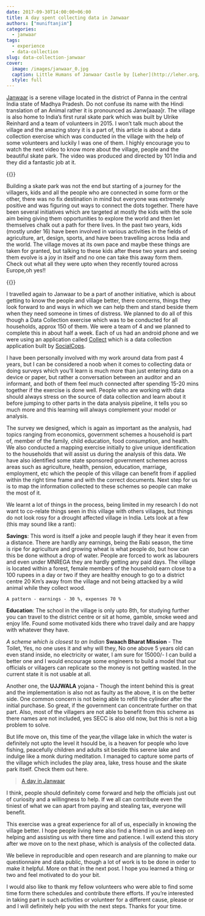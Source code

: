 ```yaml
---
date: 2017-09-30T14:00:00+06:00
title: A day spent collecting data in Janwaar
authors: ["muniftanjim"]
categories:
  - janwaar
tags: 
  - experience
  - data-collection
slug: data-collection-janwaar
cover:
  image: /images/janwaar_0.jpg
  caption: Little Humans of Janwaar Castle by [Leher](http://leher.org/campaigns/little-humans-janwaar-castle/)
  style: full
---
```


[Janwaar](https://www.google.co.in/maps/place/Janwaar+Castle/@24.6505276,80.2019978,17z/data=!3m1!4b1!4m5!3m4!1s0x398306c8ef020c93:0x9e958ad8c220c362!8m2!3d24.6505276!4d80.2041918?hl=en) is a serene village located in the district of Panna in the central India state of Madhya Pradesh. Do not confuse its name with the Hindi translation of an Animal rather it is pronounced as Janw[aaaa]r. The village is also home to India’s first rural skate park which was built by Ulrike Reinhard and a team of volunteers in 2015. I won’t talk much about the village and the amazing story it is a part of, this article is about a data collection exercise which was conducted in the village with the help of some volunteers and luckily I was one of them. I highly encourage you to watch the next video to know more about the village, people and the beautiful skate park. The video was produced and directed by 101 India and they did a fantastic job at it. 

{{<youtube O5pAzpwXr60>}}



Building a skate park was not the end but starting of a journey for the villagers, kids and all the people who are connected  in some form or the other, there was no fix destination in mind but everyone was extremely positive and was figuring out ways to connect the dots together. There have been several initiatives which are targeted at mostly the kids with the sole aim being giving them opportunities to explore the world and then let themselves chalk out a path for there lives. In the past two years, kids (mostly under 16) have been involved in various activities in the fields of agriculture, art, design, sports, and have been travelling across India and the world. The village moves at its own pace and maybe these things are taken for granted, but talking to these kids after these two years and seeing them evolve is a joy in itself and no one can take this away form them. Check out what all they were upto when they recently toured across Europe,oh yes!!

{{<youtube EDVlKx3z8Ws>}}

I travelled again to Janwaar to be a part of another initiative, which is about getting to know the people and village better, there concerns, things they look forward to and ways in which we can help them and stand beside them when they need someone in times of distress. We planned to do all of this though a Data Collection exercise which was to be conducted for all households, approx 150 of them. We were a team of 4 and we planned to complete this in about half a week. Each of us had an android phone and we were using an application called [Collect](https://play.google.com/store/apps/details?id=com.socialcops.collect.plus&hl=en) which is a data collection application built by [SocialCops](https://socialcops.com/). 

I have been personally involved with my work around data from past 4 years, but I can be considered a noob when it comes to collecting data or doing surveys which you’ll learn is much more than just entering data on a device or paper, but rather a conversation between an auditor and an informant, and both of them feel much connected after spending 15-20 mins together if the exercise is done well. People who are working with data should always stress on the source of data collection and learn about it before jumping to other parts in the data analysis pipeline, it tells you so much more and this learning will always complement your model or analysis. 

The survey we designed, which is again as important as the analysis, had topics ranging from economics, government schemes a household is part of, member of the family, child education, food consumption, and health. We also conducted a mapping exercise initially to give unique identification to the households that will assist us during the analysis of this data. We have also identified some state sponsored government schemes across areas such as agriculture, health, pension, education, marriage, employment, etc which the people of this village can benefit from if applied within the right time frame and with the correct documents. Next step for us is to map the information collected to these schemes so people can make the most of it. 

We learnt a lot of things in the process, being limited in my research I do not want to co-relate things seen in this village with others villages, but things do not look rosy for a drought affected village in India. Lets look at a few (this may sound like a rant): 

**Savings**: This word is itself a joke and people laugh if they hear it even from a distance. There are hardly any earnings, being the Rabi season, the time is ripe for agriculture and growing wheat is what people do, but how can this be done without a drop of water. People are forced to work as labourers and even under MNREGA they are hardly getting any paid days. The village is located within a forest, female members of the household earn close to a 100 rupees in a day or two if they are healthy enough to go to a district centre 20 Km’s away from the village and not being attacked by a wild animal while they collect wood. 

`A pattern - earnings - 30 %, expenses 70 %`

**Education**: The school in the village is only upto 8th, for studying further you can travel to the district centre or sit at home, gamble, smoke weed and enjoy life. Found some motivated kids there who travel daily and are happy with whatever they have. 

*A scheme which is closest to an Indian <i class="fa fa-heart" aria-hidden="true"></i>* **Swaach Bharat Mission** - The Toilet, Yes, no one uses it and why will they, No one above 5 years old can even stand inside, no electricity or water, I am sure for 15000/- I can build a better one and I would encourage some engineers to build a model that our officials or villagers can replicate so the money is not getting wasted. In the current state it is not usable at all. 

Another one, the **UJJWALA** yojana - Though the intent behind this is great and the implementation is also not as faulty as the above, it is on the better side. One common concern is not being able to refill the cylinder after the initial purchase. So great, if the government can concentrate further on that part. Also, most of the villagers are not able to benefit from this scheme as there names are not included, yes SECC is also old now, but this is not a big problem to solve. 

But life move on, this time of the year,the village lake in which the water is definitely not upto the level it hsould be, is a heaven for people who love fishing, peacefully children and adults sit beside this serene lake and indulge like a monk during meditation. I managed to capture some parts of the village which includes the play area, lake, tress house and the skate park itself. Check them out here. 

<blockquote class="imgur-embed-pub" lang="en" data-id="a/w3TlV"><a href="//imgur.com/w3TlV">A day in Janwaar</a></blockquote><script async src="//s.imgur.com/min/embed.js" charset="utf-8"></script>


I think, people should definitely come forward and help the officials just out of curiosity and a willingness to help. If we all can contribute even the tiniest of what we can apart from paying and stealing tax, everyone will benefit. 

This exercise was a great experience for all of us, especially in knowing the village better. I hope people living here also find a friend in us and keep on helping and assisting us with there time and patience. I will extend this story after we move on to the next phase, which is analysis of the collected data. 

We believe in reproducible and open research and are planning to make our questionnaire and data public, though a lot of work is to be done in order to make it helpful. More on that in the next post. I hope you learned a thing or two and feel motivated to do your bit. 

I would also like to thank my fellow volunteers who were able to find some time form there schedules and contribute there efforts. If you’re interested in taking part in such activities or volunteer for a different cause, please <i class="fa fa-envelope" aria-hidden="true"></i> or <i class="fa fa-twitter" aria-hidden="true"></i> and I will definitely help you with the next steps. 
Thanks for your time. 